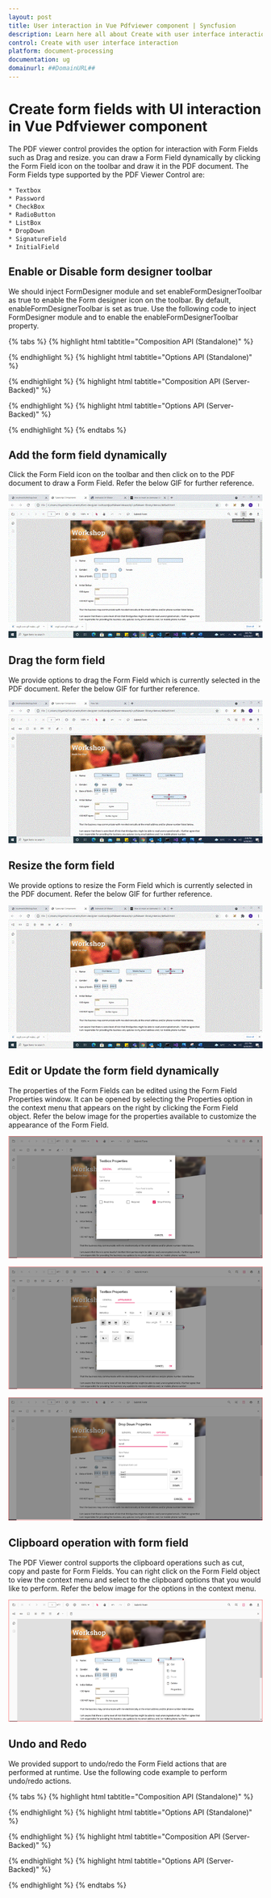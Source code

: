 ```yaml
---
layout: post
title: User interaction in Vue Pdfviewer component | Syncfusion
description: Learn here all about Create with user interface interaction in Syncfusion Vue Pdfviewer component of Syncfusion Essential JS 2 and more.
control: Create with user interface interaction
platform: document-processing
documentation: ug
domainurl: ##DomainURL##
---
```


# Create form fields with UI interaction in Vue Pdfviewer component

The PDF viewer control provides the option for interaction with Form Fields such as Drag and resize. you can draw a Form Field dynamically by clicking the Form Field icon on the toolbar and draw it in the PDF document. The Form Fields type supported by the PDF Viewer Control are:

    * Textbox
    * Password
    * CheckBox
    * RadioButton
    * ListBox
    * DropDown
    * SignatureField
    * InitialField

## Enable or Disable form designer toolbar

We should inject FormDesigner module and set enableFormDesignerToolbar as true to enable the Form designer icon on the toolbar. By default, enableFormDesignerToolbar is set as true. Use the following code to inject FormDesigner module and to enable the enableFormDesignerToolbar property.

{% tabs %}
{% highlight html tabtitle="Composition API (Standalone)" %}

<template>
  <div id="app">
    <ejs-pdfviewer id="pdfViewer" ref="pdfviewer" :documentPath="documentPath" :enableFormDesignerToolbar="false">
    </ejs-pdfviewer>
  </div>
</template>

<script setup>

import {
  PdfViewerComponent as EjsPdfviewer, Toolbar, Magnification, Navigation, LinkAnnotation,
  BookmarkView, ThumbnailView, Print, TextSelection, TextSearch,
  Annotation, FormDesigner, FormFields
} from '@syncfusion/ej2-vue-pdfviewer';
import { provide } from 'vue';

const documentPath = "https://cdn.syncfusion.com/content/pdf/form-designer.pdf";

provide('PdfViewer', [Toolbar, Magnification, Navigation, LinkAnnotation, BookmarkView, ThumbnailView,
  Print, TextSelection, TextSearch, Annotation, FormDesigner, FormFields])

</script>

{% endhighlight %}
{% highlight html tabtitle="Options API (Standalone)" %}

<template>
  <div id="app">
    <ejs-pdfviewer id="pdfViewer" ref="pdfviewer" :documentPath="documentPath" :enableFormDesignerToolbar="false">
    </ejs-pdfviewer>
  </div>
</template>

<script>

import {
  PdfViewerComponent, Toolbar, Magnification, Navigation, LinkAnnotation,
  BookmarkView, ThumbnailView, Print, TextSelection, TextSearch,
  Annotation, FormDesigner, FormFields
} from '@syncfusion/ej2-vue-pdfviewer';

export default {
  name: "App",
  components: {
    "ejs-pdfviewer": PdfViewerComponent
  },
  data() {
    return {
      documentPath: "https://cdn.syncfusion.com/content/pdf/form-designer.pdf",
    };
  },
  provide: {
    PdfViewer: [Toolbar, Magnification, Navigation, LinkAnnotation, BookmarkView, ThumbnailView,
      Print, TextSelection, TextSearch, Annotation, FormDesigner, FormFields]
  }
}
</script>

{% endhighlight %}
{% highlight html tabtitle="Composition API (Server-Backed)" %}

<template>
  <div id="app">
    <ejs-pdfviewer id="pdfViewer" ref="pdfviewer" :documentPath="documentPath" :serviceUrl="serviceUrl"
      :enableFormDesignerToolbar="false">
    </ejs-pdfviewer>
  </div>
</template>

<script setup>

import {
  PdfViewerComponent as EjsPdfviewer, Toolbar, Magnification, Navigation, LinkAnnotation,
  BookmarkView, ThumbnailView, Print, TextSelection, TextSearch,
  Annotation, FormDesigner, FormFields
} from '@syncfusion/ej2-vue-pdfviewer';
import { provide } from 'vue';

const serviceUrl = "https://services.syncfusion.com/vue/production/api/pdfviewer";
const documentPath = "https://cdn.syncfusion.com/content/pdf/form-designer.pdf";

provide('PdfViewer', [Toolbar, Magnification, Navigation, LinkAnnotation, BookmarkView, ThumbnailView,
  Print, TextSelection, TextSearch, Annotation, FormDesigner, FormFields])

</script>

{% endhighlight %}
{% highlight html tabtitle="Options API (Server-Backed)" %}

<template>
  <div id="app">
    <ejs-pdfviewer id="pdfViewer" ref="pdfviewer" :documentPath="documentPath" :serviceUrl="serviceUrl"
      :enableFormDesignerToolbar="false">
    </ejs-pdfviewer>
  </div>
</template>

<script>

import {
  PdfViewerComponent, Toolbar, Magnification, Navigation, LinkAnnotation,
  BookmarkView, ThumbnailView, Print, TextSelection, TextSearch,
  Annotation, FormDesigner, FormFields
} from '@syncfusion/ej2-vue-pdfviewer';

export default {
  name: "App",
  components: {
    "ejs-pdfviewer": PdfViewerComponent
  },
  data() {
    return {
      serviceUrl: "https://services.syncfusion.com/vue/production/api/pdfviewer",
      documentPath: "https://cdn.syncfusion.com/content/pdf/form-designer.pdf"
    };
  },
  provide: {
    PdfViewer: [Toolbar, Magnification, Navigation, LinkAnnotation, BookmarkView, ThumbnailView,
      Print, TextSelection, TextSearch, Annotation, FormDesigner, FormFields]
  }
}
</script>

{% endhighlight %}
{% endtabs %}

## Add the form field dynamically

Click the Form Field icon on the toolbar and then click on to the PDF document to draw a Form Field. Refer the below GIF for further reference.

![Alt text](../images/addformfield.gif)

## Drag the form field

We provide options to drag the Form Field which is currently selected in the PDF document. Refer the below GIF for further reference.

![Alt text](../images/dragformfield.gif)

## Resize the form field

We provide options to resize the Form Field which is currently selected in the PDF document. Refer the below GIF for further reference.

![Alt text](../images/resizeformfield.gif)

## Edit or Update the form field dynamically

The properties of the Form Fields can be edited using the Form Field Properties window. It can be opened by selecting the Properties option in the context menu that appears on the right by clicking the Form Field object. Refer the below image for the properties available to customize the appearance of the Form Field.

![Alt text](../images/generalproperties.png)

![Alt text](../images/appearanceproperties.png)

![Alt text](../images/dropdownproperties.png)

## Clipboard operation with form field

The PDF Viewer control supports the clipboard operations such as cut, copy and paste for Form Fields. You can right click on the Form Field object to view the context menu and select to the clipboard options that you would like to perform. Refer the below image for the options in the context menu.

![Alt text](../images/clipboardformfield.png)

## Undo and Redo

We provided support to undo/redo the Form Field actions that are performed at runtime. Use the following code example to perform undo/redo actions.

{% tabs %}
{% highlight html tabtitle="Composition API (Standalone)" %}

<template>
  <div id="app">
    <button v-on:click="undoClicked">Undo</button>
    <button v-on:click="redoClicked">Redo</button>
    <ejs-pdfviewer id="pdfViewer" ref="pdfviewer" :documentPath="documentPath">
    </ejs-pdfviewer>
  </div>
</template>

<script setup>

import {
  PdfViewerComponent as EjsPdfviewer, Toolbar, Magnification, Navigation, LinkAnnotation,
  BookmarkView, ThumbnailView, Print, TextSelection, TextSearch,
  Annotation, FormDesigner, FormFields
} from '@syncfusion/ej2-vue-pdfviewer';
import { provide, ref } from 'vue';

const pdfviewer = ref(null);
const documentPath = "https://cdn.syncfusion.com/content/pdf/form-designer.pdf";

provide('PdfViewer', [Toolbar, Magnification, Navigation, LinkAnnotation, BookmarkView, ThumbnailView,
  Print, TextSelection, TextSearch, Annotation, FormDesigner, FormFields])

const undoClicked = function (args) {
  const viewer = pdfviewer.value.ej2Instances;
  viewer.undo();
}
const redoClicked = function (args) {
  const viewer = pdfviewer.value.ej2Instances;
  viewer.redo();
}
</script>

{% endhighlight %}
{% highlight html tabtitle="Options API (Standalone)" %}

<template>
  <div id="app">
    <button v-on:click="undoClicked">Undo</button>
    <button v-on:click="redoClicked">Redo</button>
    <ejs-pdfviewer id="pdfViewer" ref="pdfviewer" :documentPath="documentPath">
    </ejs-pdfviewer>
  </div>
</template>

<script>

import {
  PdfViewerComponent, Toolbar, Magnification, Navigation, LinkAnnotation,
  BookmarkView, ThumbnailView, Print, TextSelection, TextSearch,
  Annotation, FormDesigner, FormFields
} from '@syncfusion/ej2-vue-pdfviewer';

export default {
  name: "App",
  components: {
    "ejs-pdfviewer": PdfViewerComponent
  },
  data() {
    return {
      documentPath: "https://cdn.syncfusion.com/content/pdf/form-designer.pdf"
    };
  },
  provide: {
    PdfViewer: [Toolbar, Magnification, Navigation, LinkAnnotation, BookmarkView, ThumbnailView,
      Print, TextSelection, TextSearch, Annotation, FormDesigner, FormFields]
  },
  methods: {
    undoClicked: function (args) {
      const viewer = pdfviewer.value.ej2Instances;
      viewer.undo();
    },
    redoClicked: function (args) {
      const viewer = pdfviewer.value.ej2Instances;
      viewer.redo();
    },
  }
}
</script>

{% endhighlight %}
{% highlight html tabtitle="Composition API (Server-Backed)" %}

<template>
  <div id="app">
    <button v-on:click="undoClicked">Undo</button>
    <button v-on:click="redoClicked">Redo</button>
    <ejs-pdfviewer id="pdfViewer" ref="pdfviewer" :serviceUrl="serviceUrl" :documentPath="documentPath">
    </ejs-pdfviewer>
  </div>
</template>

<script setup>

import {
  PdfViewerComponent as EjsPdfviewer, Toolbar, Magnification, Navigation, LinkAnnotation,
  BookmarkView, ThumbnailView, Print, TextSelection, TextSearch,
  Annotation, FormDesigner, FormFields
} from '@syncfusion/ej2-vue-pdfviewer';
import { provide, ref } from 'vue';

const pdfviewer = ref(null);
const serviceUrl = "https://services.syncfusion.com/vue/production/api/pdfviewer";
const documentPath = "https://cdn.syncfusion.com/content/pdf/form-designer.pdf";

provide('PdfViewer', [Toolbar, Magnification, Navigation, LinkAnnotation, BookmarkView, ThumbnailView,
  Print, TextSelection, TextSearch, Annotation, FormDesigner, FormFields])

const undoClicked = function (args) {
  const viewer = pdfviewer.value.ej2Instances;
  viewer.undo();
}
const redoClicked = function (args) {
  const viewer = pdfviewer.value.ej2Instances;
  viewer.redo();
}
</script>

{% endhighlight %}
{% highlight html tabtitle="Options API (Server-Backed)" %}

<template>
  <div id="app">
    <button v-on:click="undoClicked">Undo</button>
    <button v-on:click="redoClicked">Redo</button>
    <ejs-pdfviewer id="pdfViewer" ref="pdfviewer" :serviceUrl="serviceUrl" :documentPath="documentPath">
    </ejs-pdfviewer>
  </div>
</template>

<script>

import {
  PdfViewerComponent, Toolbar, Magnification, Navigation, LinkAnnotation,
  BookmarkView, ThumbnailView, Print, TextSelection, TextSearch,
  Annotation, FormDesigner, FormFields
} from '@syncfusion/ej2-vue-pdfviewer';

export default {
  name: "App",
  components: {
    "ejs-pdfviewer": PdfViewerComponent
  },
  data() {
    return {
      serviceUrl: "https://services.syncfusion.com/vue/production/api/pdfviewer",
      documentPath: "https://cdn.syncfusion.com/content/pdf/form-designer.pdf"
    };
  },
  provide: {
    PdfViewer: [Toolbar, Magnification, Navigation, LinkAnnotation, BookmarkView, ThumbnailView,
      Print, TextSelection, TextSearch, Annotation, FormDesigner, FormFields]
  },
  methods: {
    undoClicked: function (args) {
      const viewer = this.$refs.pdfviewer.ej2Instances;
      viewer.undo();
    },
    redoClicked: function (args) {
      const viewer = this.$refs.pdfviewer.ej2Instances;
      viewer.redo();
    },
  }
}
</script>

{% endhighlight %}
{% endtabs %}
